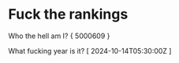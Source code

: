 # Fuck the rankings

Who the hell am I?
{ 5000609 }

What fucking year is it?
[ 2024-10-14T05:30:00Z ]

